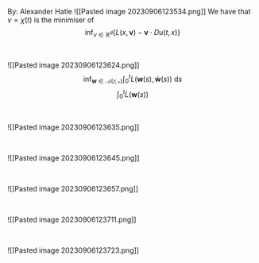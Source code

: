 By: Alexander Hatle
![[Pasted image 20230906123534.png]]
We have that $v=\dot \chi (t)$ is the minimiser of
$$\inf_{{\nu }\in \mathbb{R}^{d}}\{L(x,\mathbf{\nu} )-\mathbf{\nu} \cdot Du(t,x) \}$$



<div style="page-break-after: always; visibility: hidden"> \pagebreak </div>

![[Pasted image 20230906123624.png]]
$$\inf_{\mathbf w \in \mathcal{A(t,x)}}\int_{0}^{t}L(\mathbf w(s), \mathbf{ \dot w}(s))\text{ d}s$$
$$\int_{0}^{t}L(\mathbf w(s))$$


<div style="page-break-after: always; visibility: hidden"> \pagebreak </div>

![[Pasted image 20230906123635.png]]


<div style="page-break-after: always; visibility: hidden"> \pagebreak </div>

![[Pasted image 20230906123645.png]]

<div style="page-break-after: always; visibility: hidden"> \pagebreak </div>

![[Pasted image 20230906123657.png]]

<div style="page-break-after: always; visibility: hidden"> \pagebreak </div>

![[Pasted image 20230906123711.png]]

<div style="page-break-after: always; visibility: hidden"> \pagebreak </div>

![[Pasted image 20230906123723.png]]